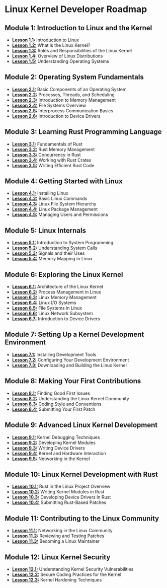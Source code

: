 # Linux Kernel Developer Roadmap

## Module 1: Introduction to Linux and the Kernel
- [**Lesson 1.1:**](./Lessons/Module1/L1.1.md) Introduction to Linux
- [**Lesson 1.2:**](./Lessons/Module1/L1.2.md) What is the Linux Kernel?
- [**Lesson 1.3:**](./Lessons/Module1/L1.3.md) Roles and Responsibilities of the Linux Kernel
- [**Lesson 1.4:**](./Lessons/Module1/L1.4.md) Overview of Linux Distributions
- [**Lesson 1.5:**](#) Understanding Operating Systems

## Module 2: Operating System Fundamentals
- [**Lesson 2.1:**](#) Basic Components of an Operating System
- [**Lesson 2.2:**](#) Processes, Threads, and Scheduling
- [**Lesson 2.3:**](#) Introduction to Memory Management
- [**Lesson 2.4:**](#) File Systems Overview
- [**Lesson 2.5:**](#) Interprocess Communication Basics
- [**Lesson 2.6:**](#) Introduction to Device Drivers

## Module 3: Learning Rust Programming Language
- [**Lesson 3.1:**](#) Fundamentals of Rust
- [**Lesson 3.2:**](#) Rust Memory Management
- [**Lesson 3.3:**](#) Concurrency in Rust
- [**Lesson 3.4:**](#) Working with Rust Crates
- [**Lesson 3.5:**](#) Writing Efficient Rust Code

## Module 4: Getting Started with Linux
- [**Lesson 4.1:**](#) Installing Linux
- [**Lesson 4.2:**](#) Basic Linux Commands
- [**Lesson 4.3:**](#) Linux File System Hierarchy
- [**Lesson 4.4:**](#) Linux Package Management
- [**Lesson 4.5:**](#) Managing Users and Permissions

## Module 5: Linux Internals
- [**Lesson 5.1:**](#) Introduction to System Programming
- [**Lesson 5.2:**](#) Understanding System Calls
- [**Lesson 5.3:**](#) Signals and their Uses
- [**Lesson 5.4:**](#) Memory Mapping in Linux

## Module 6: Exploring the Linux Kernel
- [**Lesson 6.1:**](#) Architecture of the Linux Kernel
- [**Lesson 6.2:**](#) Process Management in Linux
- [**Lesson 6.3:**](#) Linux Memory Management
- [**Lesson 6.4:**](#) Linux I/O Systems
- [**Lesson 6.5:**](#) File Systems in Linux
- [**Lesson 6.6:**](#) Linux Network Subsystem
- [**Lesson 6.7:**](#) Introduction to Device Drivers

## Module 7: Setting Up a Kernel Development Environment
- [**Lesson 7.1:**](#) Installing Development Tools
- [**Lesson 7.2:**](#) Configuring Your Development Environment
- [**Lesson 7.3:**](#) Downloading and Building the Linux Kernel

## Module 8: Making Your First Contributions
- [**Lesson 8.1:**](#) Finding Good First Issues
- [**Lesson 8.2:**](#) Understanding the Linux Kernel Community
- [**Lesson 8.3:**](#) Coding Style and Conventions
- [**Lesson 8.4:**](#) Submitting Your First Patch

## Module 9: Advanced Linux Kernel Development
- [**Lesson 9.1:**](#) Kernel Debugging Techniques
- [**Lesson 9.2:**](#) Developing Kernel Modules
- [**Lesson 9.3:**](#) Writing Device Drivers
- [**Lesson 9.4:**](#) Kernel and Hardware Interaction
- [**Lesson 9.5:**](#) Networking in the Kernel

## Module 10: Linux Kernel Development with Rust
- [**Lesson 10.1:**](#) Rust in the Linux Project Overview
- [**Lesson 10.2:**](#) Writing Kernel Modules in Rust
- [**Lesson 10.3:**](#) Developing Device Drivers in Rust
- [**Lesson 10.4:**](#) Submitting Rust-Based Patches

## Module 11: Contributing to the Linux Community
- [**Lesson 11.1:**](#) Networking in the Linux Community
- [**Lesson 11.2:**](#) Reviewing and Testing Patches
- [**Lesson 11.3:**](#) Becoming a Linux Maintainer

## Module 12: Linux Kernel Security
- [**Lesson 12.1:**](#) Understanding Kernel Security Vulnerabilities
- [**Lesson 12.2:**](#) Secure Coding Practices for the Kernel
- [**Lesson 12.3:**](#) Kernel Hardening Techniques
